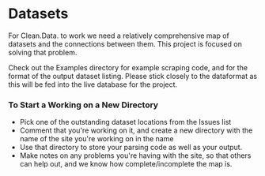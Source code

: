 Datasets
========

For Clean.Data. to work we need a relatively comprehensive map of datasets and the connections between them. This project is focused on solving that problem.

Check out the Examples directory for example scraping code, and for the format of the output dataset listing. Please stick closely to the dataformat as this will be fed into the live database for the project.

### To Start a Working on a New Directory

* Pick one of the outstanding dataset locations from the Issues list
* Comment that you're working on it, and create a new directory with the name of the site you're working on in the name
* Use that directory to store your parsing code as well as your output.
* Make notes on any problems you're having with the site, so that others can help out, and we know how complete/incomplete the map is.
